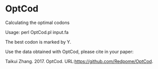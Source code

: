 # OptCod
Calculating the optimal codons

Usage: perl OptCod.pl input.fa

The best codon is marked by Y.

Use the data obtained with OptCod, please cite in your paper:

Taikui Zhang. 2017. OptCod. URL:https://github.com/Redpome/OptCod.
